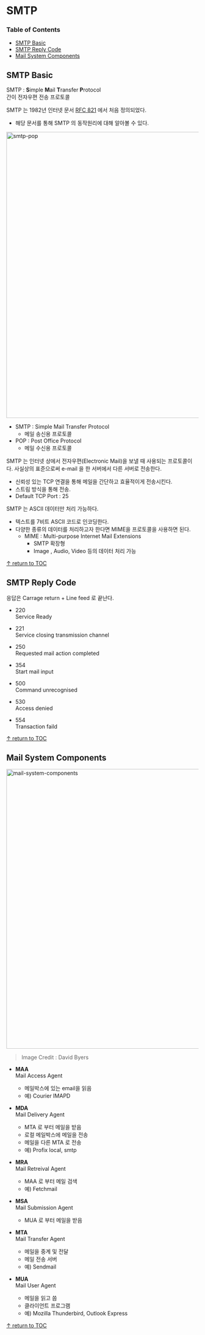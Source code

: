 # SMTP 

### Table of Contents
* [SMTP Basic](#smtp-basic)
* [SMTP Reply Code](#smtp-reply-code)
* [Mail System Components](#mail-system-components)

## SMTP Basic
SMTP : **S**imple **M**ail **T**ransfer **P**rotocol   
간이 전자우편 전송 프로토콜  

SMTP 는 1982년 인터넷 문서 [RFC 821](https://tools.ietf.org/html/rfc821) 에서 처음 정의되었다.   
* 해당 문서를 통해 SMTP 의 동작원리에 대해 알아볼 수 있다.

<img width="750" alt="smtp-pop" src="https://user-images.githubusercontent.com/48475824/76755086-9a695000-67c6-11ea-86f8-437296be665b.png">

* SMTP : Simple Mail Transfer Protocol
  * 메일 송신용 프로토콜 
* POP : Post Office Protocol 
  * 메일 수신용 프로토콜

SMTP 는 인터넷 상에서 전자우편(Electronic Mail)을 보낼 때 사용되는 프로토콜이다. 사실상의 표준으로써 e-mail 을 한 서버에서 다른 서버로 전송한다.  
* 신뢰성 있는 TCP 연결을 통해 메일을 간단하고 효율적이게 전송시킨다.
* 스트림 방식을 통해 전송.
* Default TCP Port : 25

SMTP 는 ASCII  데이터만 처리 가능하다.
* 텍스트를 7비트 ASCII 코드로 인코딩한다.  
* 다양한 종류의 데이터를 처리하고자 한다면 MIME을 프로토콜을 사용하면 된다.
  * MIME : Multi-purpose Internet Mail Extensions  
    * SMTP 확장형
    * Image , Audio, Video 등의 데이터 처리 가능

[↑ return to TOC](#table-of-contents)


## SMTP Reply Code  
응답은 Carrage return + Line feed 로 끝난다.

* 220  
  Service Ready

* 221  
  Service closing transmission channel

* 250  
  Requested mail action completed

* 354  
  Start mail input

* 500  
  Command unrecognised

* 530  
  Access denied

* 554  
  Transaction faild

[↑ return to TOC](#table-of-contents)


## Mail System Components  
<img width="733" alt="mail-system-components" src="https://user-images.githubusercontent.com/48475824/76760191-8a566e00-67d0-11ea-9f2d-6c0d53db5e53.png">

> Image Credit : David Byers

* **MAA**  
  Mail Access Agent  
  * 메일박스에 있는 email을 읽음
  * 예) Courier IMAPD

* **MDA**  
  Mail Delivery Agent  
  * MTA 로 부터 메일을 받음  
  * 로컬 메일박스에 메일을 전송  
  * 메일을 다른 MTA 로 전송
  * 예) Profix local, smtp 

* **MRA**  
  Mail Retreival Agent  
  * MAA 로 부터 메일 검색
  * 예) Fetchmail

* **MSA**  
  Mail Submission Agent  
  * MUA 로 부터 메일을 받음

* **MTA**  
  Mail Transfer Agent  
  * 메일을 중계 및 전달  
  * 메일 전송 서버  
  * 예) Sendmail

* **MUA**  
  Mail User Agent  
  * 메일을 읽고 씀  
  * 클라이언트 프로그램
  * 예) Mozilla Thunderbird, Outlook Express

[↑ return to TOC](#table-of-contents)